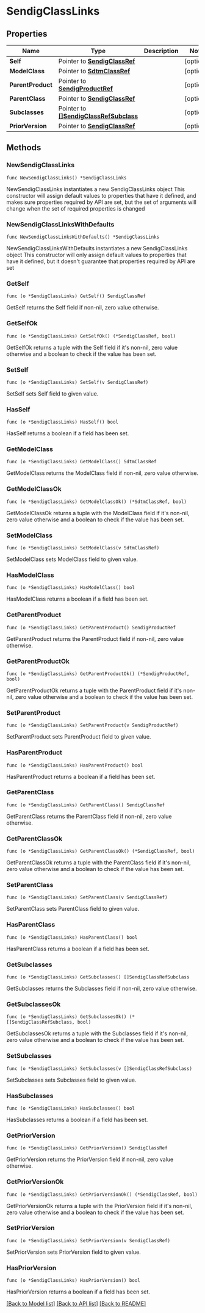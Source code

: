 # SendigClassLinks

## Properties

Name | Type | Description | Notes
------------ | ------------- | ------------- | -------------
**Self** | Pointer to [**SendigClassRef**](SendigClassRef.md) |  | [optional] 
**ModelClass** | Pointer to [**SdtmClassRef**](SdtmClassRef.md) |  | [optional] 
**ParentProduct** | Pointer to [**SendigProductRef**](SendigProductRef.md) |  | [optional] 
**ParentClass** | Pointer to [**SendigClassRef**](SendigClassRef.md) |  | [optional] 
**Subclasses** | Pointer to [**[]SendigClassRefSubclass**](SendigClassRefSubclass.md) |  | [optional] 
**PriorVersion** | Pointer to [**SendigClassRef**](SendigClassRef.md) |  | [optional] 

## Methods

### NewSendigClassLinks

`func NewSendigClassLinks() *SendigClassLinks`

NewSendigClassLinks instantiates a new SendigClassLinks object
This constructor will assign default values to properties that have it defined,
and makes sure properties required by API are set, but the set of arguments
will change when the set of required properties is changed

### NewSendigClassLinksWithDefaults

`func NewSendigClassLinksWithDefaults() *SendigClassLinks`

NewSendigClassLinksWithDefaults instantiates a new SendigClassLinks object
This constructor will only assign default values to properties that have it defined,
but it doesn't guarantee that properties required by API are set

### GetSelf

`func (o *SendigClassLinks) GetSelf() SendigClassRef`

GetSelf returns the Self field if non-nil, zero value otherwise.

### GetSelfOk

`func (o *SendigClassLinks) GetSelfOk() (*SendigClassRef, bool)`

GetSelfOk returns a tuple with the Self field if it's non-nil, zero value otherwise
and a boolean to check if the value has been set.

### SetSelf

`func (o *SendigClassLinks) SetSelf(v SendigClassRef)`

SetSelf sets Self field to given value.

### HasSelf

`func (o *SendigClassLinks) HasSelf() bool`

HasSelf returns a boolean if a field has been set.

### GetModelClass

`func (o *SendigClassLinks) GetModelClass() SdtmClassRef`

GetModelClass returns the ModelClass field if non-nil, zero value otherwise.

### GetModelClassOk

`func (o *SendigClassLinks) GetModelClassOk() (*SdtmClassRef, bool)`

GetModelClassOk returns a tuple with the ModelClass field if it's non-nil, zero value otherwise
and a boolean to check if the value has been set.

### SetModelClass

`func (o *SendigClassLinks) SetModelClass(v SdtmClassRef)`

SetModelClass sets ModelClass field to given value.

### HasModelClass

`func (o *SendigClassLinks) HasModelClass() bool`

HasModelClass returns a boolean if a field has been set.

### GetParentProduct

`func (o *SendigClassLinks) GetParentProduct() SendigProductRef`

GetParentProduct returns the ParentProduct field if non-nil, zero value otherwise.

### GetParentProductOk

`func (o *SendigClassLinks) GetParentProductOk() (*SendigProductRef, bool)`

GetParentProductOk returns a tuple with the ParentProduct field if it's non-nil, zero value otherwise
and a boolean to check if the value has been set.

### SetParentProduct

`func (o *SendigClassLinks) SetParentProduct(v SendigProductRef)`

SetParentProduct sets ParentProduct field to given value.

### HasParentProduct

`func (o *SendigClassLinks) HasParentProduct() bool`

HasParentProduct returns a boolean if a field has been set.

### GetParentClass

`func (o *SendigClassLinks) GetParentClass() SendigClassRef`

GetParentClass returns the ParentClass field if non-nil, zero value otherwise.

### GetParentClassOk

`func (o *SendigClassLinks) GetParentClassOk() (*SendigClassRef, bool)`

GetParentClassOk returns a tuple with the ParentClass field if it's non-nil, zero value otherwise
and a boolean to check if the value has been set.

### SetParentClass

`func (o *SendigClassLinks) SetParentClass(v SendigClassRef)`

SetParentClass sets ParentClass field to given value.

### HasParentClass

`func (o *SendigClassLinks) HasParentClass() bool`

HasParentClass returns a boolean if a field has been set.

### GetSubclasses

`func (o *SendigClassLinks) GetSubclasses() []SendigClassRefSubclass`

GetSubclasses returns the Subclasses field if non-nil, zero value otherwise.

### GetSubclassesOk

`func (o *SendigClassLinks) GetSubclassesOk() (*[]SendigClassRefSubclass, bool)`

GetSubclassesOk returns a tuple with the Subclasses field if it's non-nil, zero value otherwise
and a boolean to check if the value has been set.

### SetSubclasses

`func (o *SendigClassLinks) SetSubclasses(v []SendigClassRefSubclass)`

SetSubclasses sets Subclasses field to given value.

### HasSubclasses

`func (o *SendigClassLinks) HasSubclasses() bool`

HasSubclasses returns a boolean if a field has been set.

### GetPriorVersion

`func (o *SendigClassLinks) GetPriorVersion() SendigClassRef`

GetPriorVersion returns the PriorVersion field if non-nil, zero value otherwise.

### GetPriorVersionOk

`func (o *SendigClassLinks) GetPriorVersionOk() (*SendigClassRef, bool)`

GetPriorVersionOk returns a tuple with the PriorVersion field if it's non-nil, zero value otherwise
and a boolean to check if the value has been set.

### SetPriorVersion

`func (o *SendigClassLinks) SetPriorVersion(v SendigClassRef)`

SetPriorVersion sets PriorVersion field to given value.

### HasPriorVersion

`func (o *SendigClassLinks) HasPriorVersion() bool`

HasPriorVersion returns a boolean if a field has been set.


[[Back to Model list]](../README.md#documentation-for-models) [[Back to API list]](../README.md#documentation-for-api-endpoints) [[Back to README]](../README.md)


